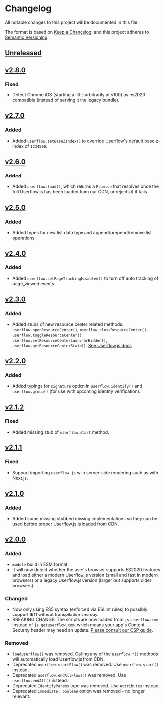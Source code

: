 # Changelog

All notable changes to this project will be documented in this file.

The format is based on [Keep a Changelog](https://keepachangelog.com/en/1.0.0/), and this project adheres to [Semantic Versioning](https://semver.org/spec/v2.0.0.html).

## [Unreleased]

## [v2.8.0]

### Fixed

- Detect Chrome iOS (starting a little arbitrarily at v100) as es2020 compatible (instead of serving it the legacy bundle).

## [v2.7.0]

### Added

- Added `userflow.setBaseZIndex()` to override Userflow's default base z-index of `1234500`.

## [v2.6.0]

### Added

- Added `userflow.load()`, which returns a `Promise` that resolves once the full Userflow.js has been loaded from our CDN, or rejects if it fails.

## [v2.5.0]

### Added

- Added types for new list data type and append/prepend/remove list operations

## [v2.4.0]

### Added

- Added `userflow.setPageTrackingDisabled()` to turn off auto tracking of page_viewed events

## [v2.3.0]

### Added

- Added stubs of new resource center related methods: `userflow.openResourceCenter()`, `userflow.closeResourceCenter()`, `userflow.toggleResourceCenter()`, `userflow.setResourceCenterLauncherHidden()`, `userflow.getResourceCenterState()`. [See Userflow.js docs](https://userflow.com/docs/userflow-js#resource-center)

## [v2.2.0]

### Added

- Added typings for `signature` option in `userflow.identify()` and `userflow.group()` (for use with upcoming identity verification).

## [v2.1.2]

### Fixed

- Added missing stub of `userflow.start` method.

## [v2.1.1]

### Fixed

- Support importing `userflow.js` with server-side rendering such as with Next.js.

## [v2.1.0]

### Added

- Added some missing stubbed missing implementations so they can be used before proper Userflow.js is loaded from CDN.

## [v2.0.0]

### Added

- `module` build in ESM format.
- It will now detect whether the user's browser supports ES2020 features and load either a modern Userflow.js version (small and fast in modern browsers) or a legacy Userflow.js version (larger but supports older browsers).

### Changed

- Now only using ES5 syntax (enforced via ESLint rules) to possibly support IE11 without transpilation one day.
- BREAKING CHANGE: The scripts are now loaded from `js.userflow.com` instead of `js.getuserflow.com`, which means your app's Content Security header may need an update. [Please consult our CSP guide](https://userflow.com/docs/dev/csp).

### Removed

- `loadUserflow()` was removed. Calling any of the `userflow.*()` methods will automatically load Userflow.js from CDN.
- Deprecated `userflow.startFlow()` was removed. Use `userflow.start()` instead.
- Deprecated `userflow.endAllFlows()` was removed. Use `userflow.endAll()` instead.
- Deprecated `IdentifyParams` type was removed. Use `Attributes` instead.
- Deprecated `immediate: boolean` option was removed - no longer relevant.

[unreleased]: https://github.com/userflow/userflow.js/compare/v2.8.0...HEAD
[v2.8.0]: https://github.com/userflow/userflow.js/compare/v2.7.0...v2.8.0
[v2.7.0]: https://github.com/userflow/userflow.js/compare/v2.6.0...v2.7.0
[v2.6.0]: https://github.com/userflow/userflow.js/compare/v2.5.0...v2.6.0
[v2.5.0]: https://github.com/userflow/userflow.js/compare/v2.4.0...v2.5.0
[v2.4.0]: https://github.com/userflow/userflow.js/compare/v2.3.0...v2.4.0
[v2.3.0]: https://github.com/userflow/userflow.js/compare/v2.2.0...v2.3.0
[v2.2.0]: https://github.com/userflow/userflow.js/compare/v2.1.2...v2.2.0
[v2.1.2]: https://github.com/userflow/userflow.js/compare/v2.1.1...v2.1.2
[v2.1.1]: https://github.com/userflow/userflow.js/compare/v2.1.0...v2.1.1
[v2.1.0]: https://github.com/userflow/userflow.js/compare/v2.0.0...v2.1.0
[v2.0.0]: https://github.com/userflow/userflow.js/compare/v1.8.0...v2.0.0

